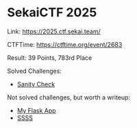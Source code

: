 # SekaiCTF 2025

Link: https://2025.ctf.sekai.team/

CTFTime: https://ctftime.org/event/2683

Result: 39 Points, 783rd Place

Solved Challenges:

- [Sanity Check](./sanity-check.md)

Not solved challenges, but worth a writeup:

- [My Flask App](./my-flask-app.md)
- [SSSS](./ssss.md)

